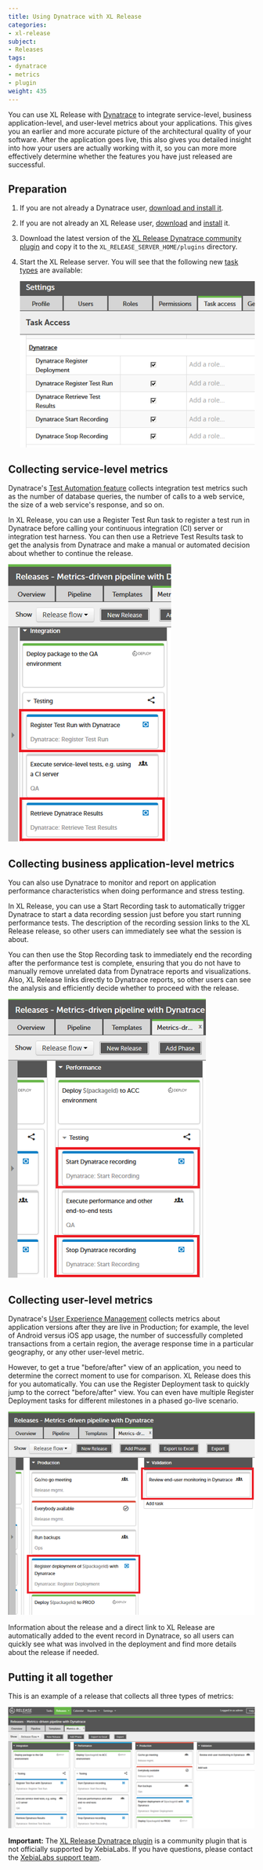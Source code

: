 ```yaml
---
title: Using Dynatrace with XL Release
categories:
- xl-release
subject:
- Releases
tags:
- dynatrace
- metrics
- plugin
weight: 435
---
```


You can use XL Release with [Dynatrace](http://www.dynatrace.com/en/index.html) to integrate service-level, business application-level, and user-level metrics about your applications. This gives you an earlier and more accurate picture of the architectural quality of your software. After the application goes live, this also gives you detailed insight into how your users are actually working with it, so you can more more effectively determine whether the features you have just released are successful.

## Preparation

1. If you are not already a Dynatrace user, [download and install it](http://www.dynatrace.com/en/products/dynatrace-free-trial.html).
2. If you are not already an XL Release user, [download](https://xebialabs.com/products/xl-release/trial/) and [install](/xl-release/how-to/install-xl-release.html) it.
3. Download the latest version of the [XL Release Dynatrace community plugin](https://github.com/xebialabs-community/xlr-dynatrace-plugin) and copy it to the `XL_RELEASE_SERVER_HOME/plugins` directory.
4. Start the XL Release server. You will see that the following new [task types](/xl-release/concept/types-of-tasks-in-xl-release.html) are available:

    ![Dynatrace tasks in XL Release](../images/dynatrace-xl-release/dynatrace-tasks.png)

## Collecting service-level metrics

Dynatrace's [Test Automation feature](https://community.dynatrace.com/community/display/DOCDT62/Test+Automation+Explained) collects integration test metrics such as the number of database queries, the number of calls to a web service, the size of a web service's response, and so on.

In XL Release, you can use a Register Test Run task to register a test run in Dynatrace before calling your continuous integration (CI) server or integration test harness. You can then use a Retrieve Test Results task to get the analysis from Dynatrace and make a manual or automated decision about whether to continue the release.

![Run tests and retrieve results](../images/dynatrace-xl-release/step-1-run-tests-and-retrieve-results.png)

## Collecting business application-level metrics

You can also use Dynatrace to monitor and report on application performance characteristics when doing performance and stress testing.

In XL Release, you can use a Start Recording task to automatically trigger Dynatrace to start a data recording session just before you start running performance tests. The description of the recording session links to the XL Release release, so other users can immediately see what the session is about.

You can then use the Stop Recording task to immediately end the recording after the performance test is complete, ensuring that you do not have to manually remove unrelated data from Dynatrace reports and visualizations. Also, XL Release links directly to Dynatrace reports, so other users can see the analysis and efficiently decide whether to proceed with the release.

![Start and stop recording](../images/dynatrace-xl-release/step-2-start-and-stop-recording.png)

## Collecting user-level metrics

Dynatrace's [User Experience Management](http://www.dynatrace.com/en/user-experience-management/) collects metrics about application versions after they are live in Production; for example, the level of Android versus iOS app usage, the number of successfully completed transactions from a certain region, the average response time in a particular geography, or any other user-level metric.

However, to get a true "before/after" view of an application, you need to determine the correct moment to use for comparison. XL Release does this for you automatically. You can use the Register Deployment task to quickly jump to the correct "before/after" view. You can even have multiple Register Deployment tasks for different milestones in a phased go-live scenario.

![Register deployment and review](../images/dynatrace-xl-release/step-3-register-deployment-and-review.png)

Information about the release and a direct link to XL Release are automatically added to the event record in Dynatrace, so all users can quickly see what was involved in the deployment and find more details about the release if needed.

## Putting it all together

This is an example of a release that collects all three types of metrics:

![Register deployment and review](../images/dynatrace-xl-release/metrics-driven-pipeline-with-dynatrace.png)

**Important:** The [XL Release Dynatrace plugin](https://github.com/xebialabs-community/xlr-dynatrace-plugin) is a community plugin that is not officially supported by XebiaLabs. If you have questions, please contact the [XebiaLabs support team](https://support.xebialabs.com).
